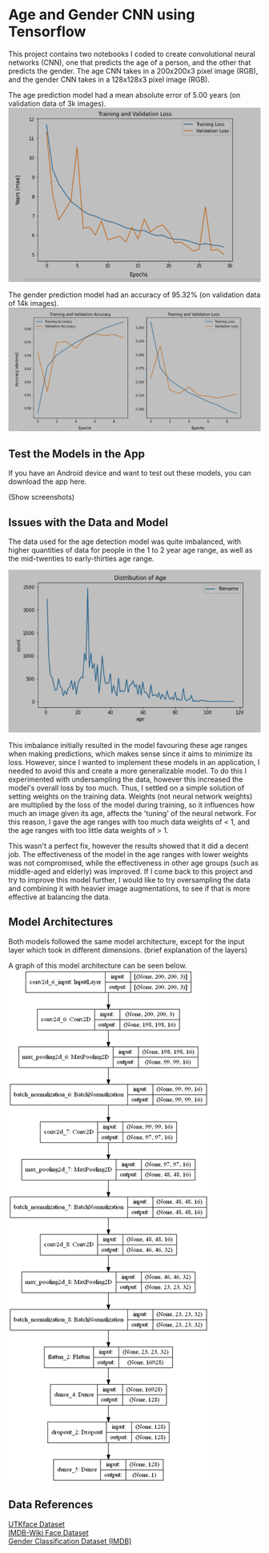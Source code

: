 # Age and Gender CNN using Tensorflow

This project contains two notebooks I coded to create convolutional neural networks (CNN), one that predicts the age of a person, and the other that predicts the gender. The age CNN takes in a 200x200x3 pixel image (RGB), and the gender CNN takes in a 128x128x3 pixel image (RGB).

The age prediction model had a mean absolute error of 5.00 years (on validation data of 3k images). 
![age loss image](images/age_loss.png)

The gender prediction model had an accuracy of 95.32% (on validation data of 14k images).
![gender accuracy image](images/gender_validation.png)

## Test the Models in the App

If you have an Android device and want to test out these models, you can download the app here.

(Show screenshots)

## Issues with the Data and Model

The data used for the age detection model was quite imbalanced, with higher quantities of data for people in the 1 to 2 year age range, as well as the mid-twenties to early-thirties age range.

![age distribution image](images/age_distribution.png)

This imbalance initially resulted in the model favouring these age ranges when making predictions, which makes sense since it aims to minimize its loss. However, since I wanted to implement these models in an application, I needed to avoid this and create a more generalizable model. To do this I experimented with undersampling the data, however this increased the model's overall loss by too much. Thus, I settled on a simple solution of setting weights on the training data. Weights (not neural network weights) are multiplied by the loss of the model during training, so it influences how much an image given its age, affects the 'tuning' of the neural network. For this reason, I gave the age ranges with too much data weights of < 1, and the age ranges with too little data weights of > 1.

This wasn't a perfect fix, however the results showed that it did a decent job. The effectiveness of the model in the age ranges with lower weights was not compromised, while the effectiveness in other age groups (such as middle-aged and elderly) was improved. If I come back to this project and try to improve this model further, I would like to try oversampling the data and combining it with heavier image augmentations, to see if that is more effective at balancing the data.

## Model Architectures
Both models followed the same model architecture, except for the input layer which took in different dimensions. (brief explanation of the layers)

A graph of this model architecture can be seen below.
![architecture image](images/age_model_img.png)

## Data References
[UTKface Dataset](https://www.kaggle.com/datasets/jangedoo/utkface-new)  
[IMDB-Wiki Face Dataset](https://www.kaggle.com/datasets/frabbisw/facial-age)  
[Gender Classification Dataset (IMDB)](https://www.kaggle.com/datasets/cashutosh/gender-classification-dataset)
